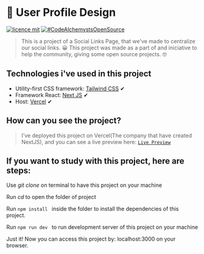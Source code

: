 # 🎇 User Profile Design

[![licence mit](https://img.shields.io/github/license/Code-Alchemysts/social-links)](https://github.com/Code-Alchemysts/social-links/blob/main/LICENSE)
[![#CodeAlchemystsOpenSource](https://img.shields.io/badge/%23CodeAlchemystsOpenSource-Alchemysts--Open--Source-brightgreen)](https://github.com/Code-Alchemysts)

> This is a project of a Social Links Page, that we've made to centralize our social links. 😀
> This project was made as a part of and iniciative to help the community, giving some open source projects. 🤓

## Technologies i've used in this project

- Utility-first CSS framework: [Tailwind CSS](https://tailwindcss.com/) ✔
- Framework React: [Next JS](https://nextjs.org) ✔
- Host: [Vercel](https://vercel.com) ✔

## How can you see the project?

> I've deployed this project on Vercel(The company that have created NextJS), and you can see a live preview here: [`Live Preview`](#)

## If you want to study with this project, here are steps:

Use _git clone <repo>_ on terminal to have this project on your machine

Run _cd <folder of project>_ to open the folder of project

Run `npm install ` inside the folder to install the dependencies of this project.

Run `npm run dev ` to run development server of this project on your machine

Just it! Now you can access this project by: localhost:3000 on your browser.
